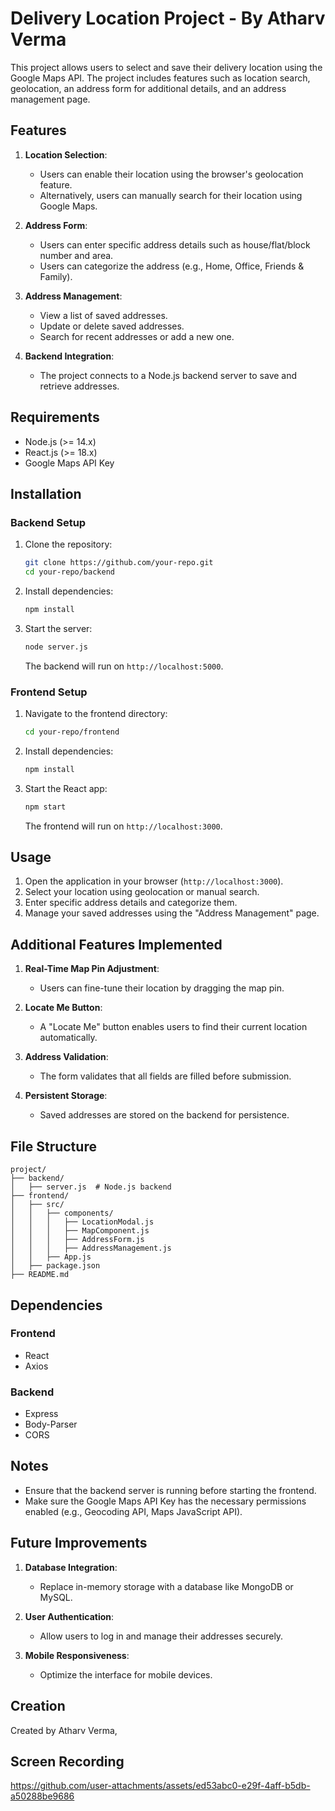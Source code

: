 # Delivery Location Project - By Atharv Verma

This project allows users to select and save their delivery location using the Google Maps API. The project includes features such as location search, geolocation, an address form for additional details, and an address management page.

## Features

1. **Location Selection**:
   - Users can enable their location using the browser's geolocation feature.
   - Alternatively, users can manually search for their location using Google Maps.

2. **Address Form**:
   - Users can enter specific address details such as house/flat/block number and area.
   - Users can categorize the address (e.g., Home, Office, Friends & Family).

3. **Address Management**:
   - View a list of saved addresses.
   - Update or delete saved addresses.
   - Search for recent addresses or add a new one.

4. **Backend Integration**:
   - The project connects to a Node.js backend server to save and retrieve addresses.

## Requirements

- Node.js (>= 14.x)
- React.js (>= 18.x)
- Google Maps API Key

## Installation

### Backend Setup

1. Clone the repository:
   ```bash
   git clone https://github.com/your-repo.git
   cd your-repo/backend
   ```

2. Install dependencies:
   ```bash
   npm install
   ```

3. Start the server:
   ```bash
   node server.js
   ```
   The backend will run on `http://localhost:5000`.

### Frontend Setup

1. Navigate to the frontend directory:
   ```bash
   cd your-repo/frontend
   ```

2. Install dependencies:
   ```bash
   npm install
   ```

3. Start the React app:
   ```bash
   npm start
   ```
   The frontend will run on `http://localhost:3000`.

## Usage

1. Open the application in your browser (`http://localhost:3000`).
2. Select your location using geolocation or manual search.
3. Enter specific address details and categorize them.
4. Manage your saved addresses using the "Address Management" page.

## Additional Features Implemented

1. **Real-Time Map Pin Adjustment**:
   - Users can fine-tune their location by dragging the map pin.

2. **Locate Me Button**:
   - A "Locate Me" button enables users to find their current location automatically.

3. **Address Validation**:
   - The form validates that all fields are filled before submission.

4. **Persistent Storage**:
   - Saved addresses are stored on the backend for persistence.

## File Structure

```
project/
├── backend/
│   ├── server.js  # Node.js backend
├── frontend/
│   ├── src/
│   │   ├── components/
│   │   │   ├── LocationModal.js
│   │   │   ├── MapComponent.js
│   │   │   ├── AddressForm.js
│   │   │   ├── AddressManagement.js
│   │   ├── App.js
│   ├── package.json
├── README.md
```

## Dependencies

### Frontend
- React
- Axios

### Backend
- Express
- Body-Parser
- CORS

## Notes

- Ensure that the backend server is running before starting the frontend.
- Make sure the Google Maps API Key has the necessary permissions enabled (e.g., Geocoding API, Maps JavaScript API).

## Future Improvements

1. **Database Integration**:
   - Replace in-memory storage with a database like MongoDB or MySQL.

2. **User Authentication**:
   - Allow users to log in and manage their addresses securely.

3. **Mobile Responsiveness**:
   - Optimize the interface for mobile devices.

## Creation

Created by Atharv Verma,


## Screen Recording 


https://github.com/user-attachments/assets/ed53abc0-e29f-4aff-b5db-a50288be9686

